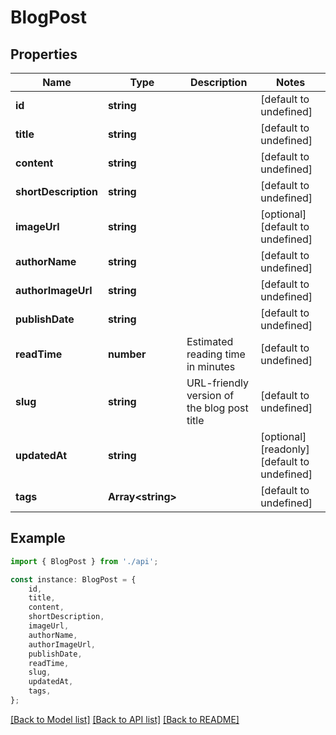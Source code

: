 # BlogPost


## Properties

Name | Type | Description | Notes
------------ | ------------- | ------------- | -------------
**id** | **string** |  | [default to undefined]
**title** | **string** |  | [default to undefined]
**content** | **string** |  | [default to undefined]
**shortDescription** | **string** |  | [default to undefined]
**imageUrl** | **string** |  | [optional] [default to undefined]
**authorName** | **string** |  | [default to undefined]
**authorImageUrl** | **string** |  | [default to undefined]
**publishDate** | **string** |  | [default to undefined]
**readTime** | **number** | Estimated reading time in minutes | [default to undefined]
**slug** | **string** | URL-friendly version of the blog post title | [default to undefined]
**updatedAt** | **string** |  | [optional] [readonly] [default to undefined]
**tags** | **Array&lt;string&gt;** |  | [default to undefined]

## Example

```typescript
import { BlogPost } from './api';

const instance: BlogPost = {
    id,
    title,
    content,
    shortDescription,
    imageUrl,
    authorName,
    authorImageUrl,
    publishDate,
    readTime,
    slug,
    updatedAt,
    tags,
};
```

[[Back to Model list]](../README.md#documentation-for-models) [[Back to API list]](../README.md#documentation-for-api-endpoints) [[Back to README]](../README.md)
